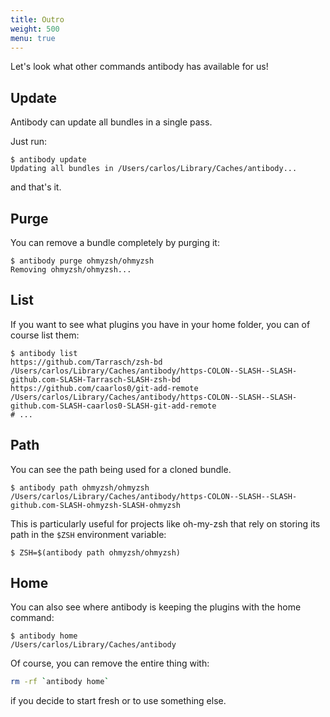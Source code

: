 ```yaml
---
title: Outro
weight: 500
menu: true
---
```


Let's look what other commands antibody has available for us!

## Update

Antibody can update all bundles in a single pass.

Just run:

```console
$ antibody update
Updating all bundles in /Users/carlos/Library/Caches/antibody...
```

and that's it.

## Purge

You can remove a bundle completely by purging it:

```console
$ antibody purge ohmyzsh/ohmyzsh
Removing ohmyzsh/ohmyzsh...
```

## List

If you want to see what plugins you have in your home folder, you can of
course list them:

```console
$ antibody list
https://github.com/Tarrasch/zsh-bd            /Users/carlos/Library/Caches/antibody/https-COLON--SLASH--SLASH-github.com-SLASH-Tarrasch-SLASH-zsh-bd
https://github.com/caarlos0/git-add-remote    /Users/carlos/Library/Caches/antibody/https-COLON--SLASH--SLASH-github.com-SLASH-caarlos0-SLASH-git-add-remote
# ...
```

## Path

You can see the path being used for a cloned bundle.

```console
$ antibody path ohmyzsh/ohmyzsh
/Users/carlos/Library/Caches/antibody/https-COLON--SLASH--SLASH-github.com-SLASH-ohmyzsh-SLASH-ohmyzsh
```

This is particularly useful for projects like oh-my-zsh that rely on
storing its path in the `$ZSH` environment variable:

```console
$ ZSH=$(antibody path ohmyzsh/ohmyzsh)
```

## Home

You can also see where antibody is keeping the plugins with the home
command:

```console
$ antibody home
/Users/carlos/Library/Caches/antibody
```

Of course, you can remove the entire thing with:

```sh
rm -rf `antibody home`
```

if you decide to start fresh or to use something else.
